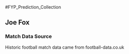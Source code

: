 #FYP_Prediction_Collection
## Joe Fox

### Match Data Source
Historic football match data came from football-data.co.uk
